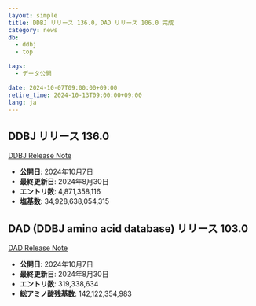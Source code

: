 ```yaml
---
layout: simple
title: DDBJ リリース 136.0，DAD リリース 106.0 完成
category: news
db:
  - ddbj
  - top

tags:
  - データ公開

date: 2024-10-07T09:00:00+09:00
retire_time: 2024-10-13T09:00:00+09:00
lang: ja
---
```


## DDBJ リリース 136.0
[DDBJ Release Note](https://ddbj.nig.ac.jp/public/ddbj_database/release_note_archive/ddbj/ddbjrel.136.txt)
- **公開日**: 2024年10月7日    
- **最終更新日**: 2024年8月30日    
- **エントリ数**:  4,871,358,116    
- **塩基数**: 34,928,638,054,315    

## DAD (DDBJ amino acid database) リリース 103.0
[DAD Release Note](https://ddbj.nig.ac.jp/public/ddbj_database/release_note_archive/dad/dadrel.106.txt)
- **公開日**: 2024年10月7日    
- **最終更新日**: 2024年8月30日    
- **エントリ数**: 319,338,634   
- **総アミノ酸残基数**: 142,122,354,983    


